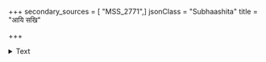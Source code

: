 +++
secondary_sources = [ "MSS_2771",]
jsonClass = "Subhaashita"
title = "आयि सखि"

+++

<details><summary>Text</summary>

आयि सखि कुरु क्षिप्रं रम्भादलैः शिशिरानिलं सहचरि तनौ सत्कर्पूरं द्रुतं परिलेपय।  
सरसबिसिनीपत्रैस्तल्पं प्रिये परिकल्पय स्फुटमिति विभो तस्या गेहे भवन्ति किलोक्तयः॥
</details>
